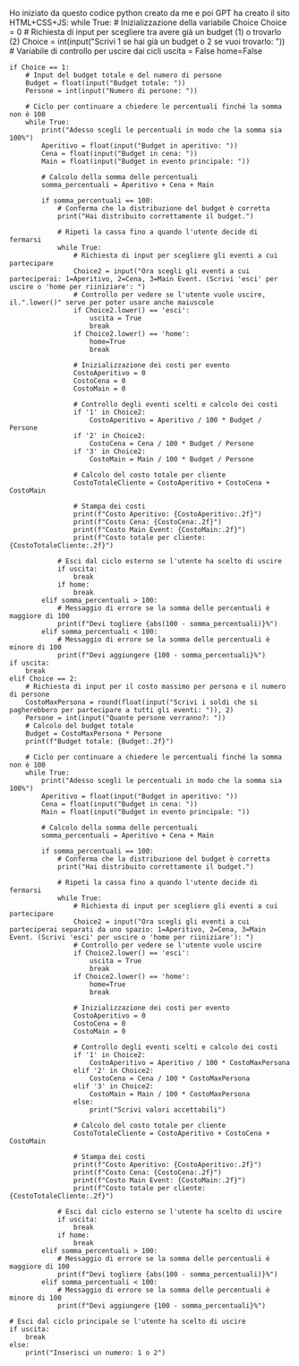 Ho iniziato da questo codice python creato da me e poi GPT ha creato il sito HTML+CSS+JS:
while True: 
    # Inizializzazione della variabile Choice
    Choice = 0 
    # Richiesta di input per scegliere tra avere già un budget (1) o trovarlo (2)
    Choice = int(input("Scrivi 1 se hai già un budget o 2 se vuoi trovarlo: "))
    # Variabile di controllo per uscire dai cicli
    uscita = False
    home=False
    
    if Choice == 1:
        # Input del budget totale e del numero di persone
        Budget = float(input("Budget totale: "))
        Persone = int(input("Numero di persone: "))

        # Ciclo per continuare a chiedere le percentuali finché la somma non è 100
        while True:
            print("Adesso scegli le percentuali in modo che la somma sia 100%")
            Aperitivo = float(input("Budget in aperitivo: "))
            Cena = float(input("Budget in cena: "))
            Main = float(input("Budget in evento principale: "))

            # Calcolo della somma delle percentuali
            somma_percentuali = Aperitivo + Cena + Main

            if somma_percentuali == 100:
                # Conferma che la distribuzione del budget è corretta
                print("Hai distribuito correttamente il budget.")
                
                # Ripeti la cassa fino a quando l'utente decide di fermarsi
                while True:
                    # Richiesta di input per scegliere gli eventi a cui partecipare
                    Choice2 = input("Ora scegli gli eventi a cui parteciperai: 1=Aperitivo, 2=Cena, 3=Main Event. (Scrivi 'esci' per uscire o 'home per riiniziare': ")
                    # Controllo per vedere se l'utente vuole uscire, il.".lower()" serve per poter usare anche maiuscole
                    if Choice2.lower() == 'esci':
                        uscita = True
                        break
                    if Choice2.lower() == 'home':
                        home=True
                        break

                    # Inizializzazione dei costi per evento
                    CostoAperitivo = 0
                    CostoCena = 0
                    CostoMain = 0

                    # Controllo degli eventi scelti e calcolo dei costi
                    if '1' in Choice2:
                        CostoAperitivo = Aperitivo / 100 * Budget / Persone
                    if '2' in Choice2:
                        CostoCena = Cena / 100 * Budget / Persone
                    if '3' in Choice2:
                        CostoMain = Main / 100 * Budget / Persone

                    # Calcolo del costo totale per cliente
                    CostoTotaleCliente = CostoAperitivo + CostoCena + CostoMain
                    
                    # Stampa dei costi
                    print(f"Costo Aperitivo: {CostoAperitivo:.2f}")
                    print(f"Costo Cena: {CostoCena:.2f}")
                    print(f"Costo Main Event: {CostoMain:.2f}")
                    print(f"Costo totale per cliente: {CostoTotaleCliente:.2f}")

                # Esci dal ciclo esterno se l'utente ha scelto di uscire
                if uscita:
                    break
                if home:
                    break
            elif somma_percentuali > 100:
                # Messaggio di errore se la somma delle percentuali è maggiore di 100
                print(f"Devi togliere {abs(100 - somma_percentuali)}%")
            elif somma_percentuali < 100:
                # Messaggio di errore se la somma delle percentuali è minore di 100
                print(f"Devi aggiungere {100 - somma_percentuali}%")
    if uscita:
        break
    elif Choice == 2:
        # Richiesta di input per il costo massimo per persona e il numero di persone
        CostoMaxPersona = round(float(input("Scrivi i soldi che si pagherebbero per partecipare a tutti gli eventi: ")), 2)
        Persone = int(input("Quante persone verranno?: "))
        # Calcolo del budget totale
        Budget = CostoMaxPersona * Persone
        print(f"Budget totale: {Budget:.2f}")

        # Ciclo per continuare a chiedere le percentuali finché la somma non è 100
        while True:
            print("Adesso scegli le percentuali in modo che la somma sia 100%")
            Aperitivo = float(input("Budget in aperitivo: "))
            Cena = float(input("Budget in cena: "))
            Main = float(input("Budget in evento principale: "))

            # Calcolo della somma delle percentuali
            somma_percentuali = Aperitivo + Cena + Main

            if somma_percentuali == 100:
                # Conferma che la distribuzione del budget è corretta
                print("Hai distribuito correttamente il budget.")
                
                # Ripeti la cassa fino a quando l'utente decide di fermarsi
                while True:
                    # Richiesta di input per scegliere gli eventi a cui partecipare
                    Choice2 = input("Ora scegli gli eventi a cui parteciperai separati da uno spazio: 1=Aperitivo, 2=Cena, 3=Main Event. (Scrivi 'esci' per uscire o 'home per riiniziare'): ")
                    # Controllo per vedere se l'utente vuole uscire
                    if Choice2.lower() == 'esci':
                        uscita = True
                        break
                    if Choice2.lower() == 'home':
                        home=True
                        break

                    # Inizializzazione dei costi per evento
                    CostoAperitivo = 0
                    CostoCena = 0
                    CostoMain = 0

                    # Controllo degli eventi scelti e calcolo dei costi
                    if '1' in Choice2:
                        CostoAperitivo = Aperitivo / 100 * CostoMaxPersona
                    elif '2' in Choice2:
                        CostoCena = Cena / 100 * CostoMaxPersona
                    elif '3' in Choice2:
                        CostoMain = Main / 100 * CostoMaxPersona
                    else:
                        print("Scrivi valori accettabili")

                    # Calcolo del costo totale per cliente
                    CostoTotaleCliente = CostoAperitivo + CostoCena + CostoMain
                    
                    # Stampa dei costi
                    print(f"Costo Aperitivo: {CostoAperitivo:.2f}")
                    print(f"Costo Cena: {CostoCena:.2f}")
                    print(f"Costo Main Event: {CostoMain:.2f}")
                    print(f"Costo totale per cliente: {CostoTotaleCliente:.2f}")

                # Esci dal ciclo esterno se l'utente ha scelto di uscire
                if uscita:
                    break
                if home:
                    break
            elif somma_percentuali > 100:
                # Messaggio di errore se la somma delle percentuali è maggiore di 100
                print(f"Devi togliere {abs(100 - somma_percentuali)}%")
            elif somma_percentuali < 100:
                # Messaggio di errore se la somma delle percentuali è minore di 100
                print(f"Devi aggiungere {100 - somma_percentuali}%")
    
    # Esci dal ciclo principale se l'utente ha scelto di uscire
    if uscita:
        break
    else:
        print("Inserisci un numero: 1 o 2")
